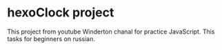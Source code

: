 # hexoClock project
This project from youtube Winderton chanal for practice JavaScript. This tasks for beginners on russian.
